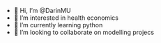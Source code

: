 - 👋 Hi, I’m @DarinMU
- 👀 I’m interested in health economics
- 🌱 I’m currently learning python
- 💞️ I’m looking to collaborate on modelling projecs

<!---
DarinMU/DarinMU is a ✨ special ✨ repository because its `README.md` (this file) appears on your GitHub profile.
You can click the Preview link to take a look at your changes.
--->
